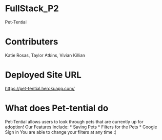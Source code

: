 # FullStack_P2
Pet-Tential
# Contributers
Katie Rosas, Taylor Atkins, Vivian Killian
# Deployed Site URL
https://pet-tential.herokuapp.com/
# What does Pet-tential do
Pet-Tential allows users to look through pets that are currently up for adoption! 
Our Features Include:
    * Saving Pets
    * Filters for the Pets
    * Google Sign in 
You are able to change your filters at any time :)


